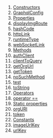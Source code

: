 1.  [Constructors](./GraphqlConfig-class.md)
2.  [GraphqlConfig](./GraphqlConfig/GraphqlConfig.md)
3.  [Properties](./GraphqlConfig-class.md)
4.  [displayImgRoute](./GraphqlConfig/displayImgRoute.md)
5.  [hashCode](https://api.flutter.dev/flutter/dart-core/Object/hashCode.html)
6.  [httpLink](./GraphqlConfig/httpLink.md)
7.  [runtimeType](https://api.flutter.dev/flutter/dart-core/Object/runtimeType.html)
8.  [webSocketLink](./GraphqlConfig/webSocketLink.md)
9.  [Methods](./GraphqlConfig-class.md)
10. [authClient](./GraphqlConfig/authClient.md)
11. [clientToQuery](./GraphqlConfig/clientToQuery.md)
12. [getOrgUrl](./GraphqlConfig/getOrgUrl.md)
13. [getToken](./GraphqlConfig/getToken.md)
14. [noSuchMethod](https://api.flutter.dev/flutter/dart-core/Object/noSuchMethod.html)
15. [test](./GraphqlConfig/test.md)
16. [toString](https://api.flutter.dev/flutter/dart-core/Object/toString.html)
17. [Operators](./GraphqlConfig-class.md)
18. [operator
    ==](https://api.flutter.dev/flutter/dart-core/Object/operator_equals.html)
19. [Static
    properties](./GraphqlConfig-class.md)
20. [orgURI](./GraphqlConfig/orgURI.md)
21. [token](./GraphqlConfig/token.md)
22. [Constants](./GraphqlConfig-class.md)
23. [imageUrlKey](./GraphqlConfig/imageUrlKey-constant.md)
24. [urlKey](./GraphqlConfig/urlKey-constant.md)
